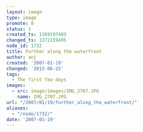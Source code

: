 ```yaml
---
layout: image
type: image
promote: 0
status: 1
created_ts: 1169197403
changed_ts: 1372159495
node_id: 1732
title: Further along the waterfront
author: anj
created: '2007-01-19'
changed: '2013-06-25'
tags:
  - The first few days
images:
  - src: image/images/IMG_2707.JPG
    name: IMG_2707.JPG
url: "/2007/01/19/further_along_the_waterfront/"
aliases:
  - "/node/1732/"
date: '2007-01-19'
---
```


